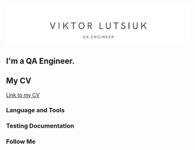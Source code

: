 [![Header](https://github.com/Lutsyuk/Lutsyuk/blob/main/assets/VL_QA.png)](https://drive.google.com/file/d/1ziP1uPsMHtQUVNktIncPBrb8KLx31Ubh/view)
## I'm a QA Engineer. 
## My CV
[Link to my CV](https://drive.google.com/file/d/1ziP1uPsMHtQUVNktIncPBrb8KLx31Ubh/view?usp=sharing)
### Language and Tools
### Testing Documentation
### Follow Me
